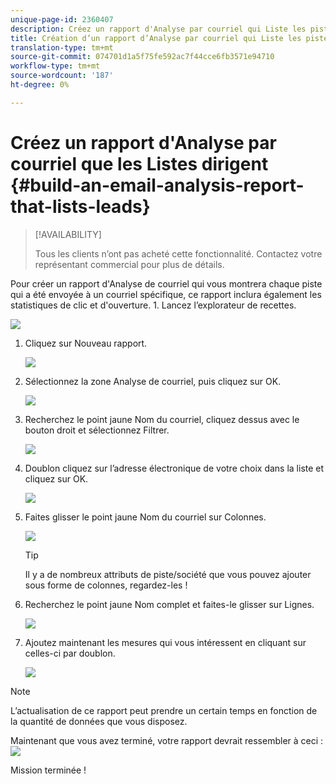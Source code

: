 ```yaml
---
unique-page-id: 2360407
description: Créez un rapport d'Analyse par courriel qui Liste les pistes - Documents marketing - Documentation sur les produits
title: Création d’un rapport d’Analyse par courriel qui Liste les pistes
translation-type: tm+mt
source-git-commit: 074701d1a5f75fe592ac7f44cce6fb3571e94710
workflow-type: tm+mt
source-wordcount: '187'
ht-degree: 0%

---
```



# Créez un rapport d&#39;Analyse par courriel que les Listes dirigent {#build-an-email-analysis-report-that-lists-leads}

>[!AVAILABILITY]
>
>
>Tous les clients n’ont pas acheté cette fonctionnalité. Contactez votre représentant commercial pour plus de détails.

Pour créer un rapport d&#39;Analyse de courriel qui vous montrera chaque piste qui a été envoyée à un courriel spécifique, ce rapport inclura également les statistiques de clic et d&#39;ouverture. 1. Lancez l’explorateur de recettes.

![](assets/image2014-9-17-19-3a12-3a54.png)

1. Cliquez sur Nouveau rapport.

   ![](assets/image2014-9-17-19-3a13-3a1.png)

1. Sélectionnez la zone Analyse de courriel, puis cliquez sur OK.

   ![](assets/image2014-9-17-19-3a14-3a0.png)

1. Recherchez le point jaune Nom du courriel, cliquez dessus avec le bouton droit et sélectionnez Filtrer.

   ![](assets/image2014-9-17-19-3a14-3a6.png)

1. Doublon cliquez sur l’adresse électronique de votre choix dans la liste et cliquez sur OK.

   ![](assets/image2014-9-17-19-3a14-3a11.png)

1. Faites glisser le point jaune Nom du courriel sur Colonnes.

   ![](assets/image2014-9-17-19-3a15-3a0.png)

   >[!TIP]
   >
   >Il y a de nombreux attributs de piste/société que vous pouvez ajouter sous forme de colonnes, regardez-les !

1. Recherchez le point jaune Nom complet et faites-le glisser sur Lignes.

   ![](assets/image2014-9-17-19-3a15-3a32.png)

1. Ajoutez maintenant les mesures qui vous intéressent en cliquant sur celles-ci par doublon.

   ![](assets/image2014-9-17-19-3a15-3a47.png)

>[!NOTE]
>
>L’actualisation de ce rapport peut prendre un certain temps en fonction de la quantité de données que vous disposez.

Maintenant que vous avez terminé, votre rapport devrait ressembler à ceci :   ![](assets/image2014-9-17-19-3a16-3a39.png)

Mission terminée !
